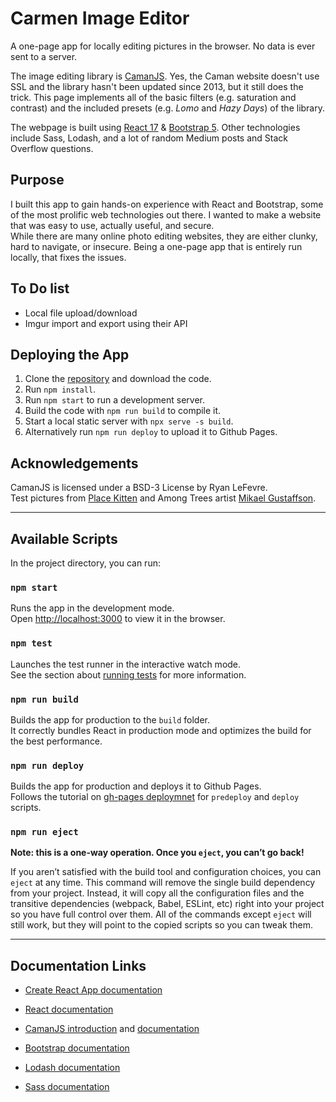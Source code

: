 # Carmen Image Editor

A one-page app for locally editing pictures in the browser. No data is ever sent to a server.

The image editing library is [CamanJS](http://camanjs.com/). Yes, the Caman website doesn't use SSL and the library hasn't been updated since 2013, but it still does the trick. This page implements all of the basic filters (e.g. saturation and contrast) and the included presets (e.g. *Lomo* and *Hazy Days*) of the library.

The webpage is built using [React 17](https://reactjs.org/) & [Bootstrap 5](https://getbootstrap.com/). Other technologies include Sass, Lodash, and a lot of random Medium posts and Stack Overflow questions.

## Purpose

I built this app to gain hands-on experience with React and Bootstrap, some of the most prolific web technologies out there. I wanted to make a website that was easy to use, actually useful, and secure. \
While there are many online photo editing websites, they are either clunky, hard to navigate, or insecure. Being a one-page app that is entirely run locally, that fixes the issues.

## To Do list

- Local file upload/download
- Imgur import and export using their API

## Deploying the App

1. Clone the [repository](https://github.com/Martination/carmen) and download the code.
2. Run `npm install`.
3. Run `npm start` to run a development server.
4. Build the code with `npm run build` to compile it.
5. Start a local static server with `npx serve -s build`.
6. Alternatively run `npm run deploy` to upload it to Github Pages.

## Acknowledgements

CamanJS is licensed under a BSD-3 License by Ryan LeFevre. \
Test pictures from [Place Kitten](https://placekitten.com/) and Among Trees artist [Mikael Gustaffson](https://www.instagram.com/p/BXa3JfChZl2/).

---

## Available Scripts

In the project directory, you can run:

### `npm start`

Runs the app in the development mode.\
Open [http://localhost:3000](http://localhost:3000) to view it in the browser.

### `npm test`

Launches the test runner in the interactive watch mode.\
See the section about [running tests](https://facebook.github.io/create-react-app/docs/running-tests) for more information.

### `npm run build`

Builds the app for production to the `build` folder.\
It correctly bundles React in production mode and optimizes the build for the best performance.

### `npm run deploy`

Builds the app for production and deploys it to Github Pages.\
Follows the tutorial on [gh-pages deploymnet](https://create-react-app.dev/docs/deployment/#github-pages) for `predeploy` and `deploy` scripts.

### `npm run eject`

**Note: this is a one-way operation. Once you `eject`, you can’t go back!**

If you aren’t satisfied with the build tool and configuration choices, you can `eject` at any time. This command will remove the single build dependency from your project. Instead, it will copy all the configuration files and the transitive dependencies (webpack, Babel, ESLint, etc) right into your project so you have full control over them. All of the commands except `eject` will still work, but they will point to the copied scripts so you can tweak them.

---

## Documentation Links

- [Create React App documentation](https://create-react-app.dev/docs/getting-started)

- [React documentation](https://reactjs.org/)
- [CamanJS introduction](http://camanjs.com/guides/) and [documentation](http://camanjs.com/api/)
- [Bootstrap documentation](https://getbootstrap.com/docs/5.0/getting-started/introduction/)
- [Lodash documentation](https://lodash.com/docs/4.17.15)
- [Sass documentation](https://sass-lang.com/)
